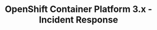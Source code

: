 ---
permalink: /product-documents/openshift-container-platform-3/nist-800-53/ir/
layout: control_response
title: OpenShift Container Platform 3.x - Incident Response
category: Product Documents
lead: |
  Control responses for NIST 800-53 rev4.
subnav:
  data: components.openshift-container-platform-3.policies.IR-Incident_Response.component
  href: ['#%', control_key]
  text: control_key
product_info:
  name: OpenShift Container Platform 3.x
  opencontrol_component: openshift-container-platform-3
  control_family: IR-Incident_Response
---